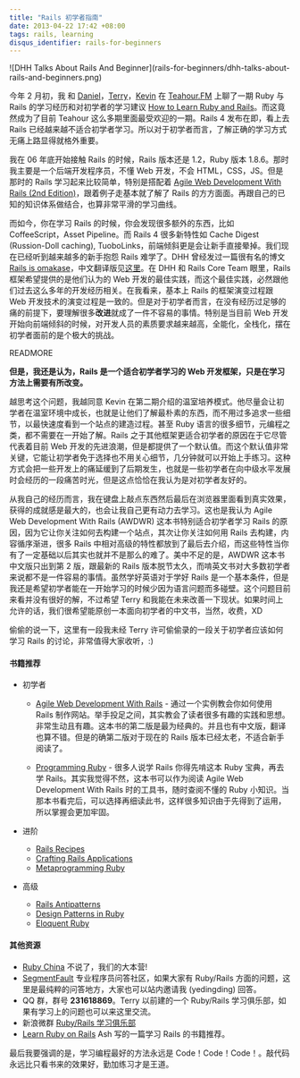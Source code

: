 ```yaml
---
title: "Rails 初学者指南"
date: 2013-04-22 17:42 +08:00
tags: rails, learning
disqus_identifier: rails-for-beginners
---
```


<aside class="aside">
  ![DHH Talks About Rails And Beginner](rails-for-beginners/dhh-talks-about-rails-and-beginners.png)
</aside>

今年 2 月初，我 和 [Daniel](http://lvguoning.com)，[Terry](http://terrytai.com)，[Kevin](http://knwang.com) 在 [Teahour.FM](http://teahour.fm) 上聊了一期 Ruby 与 Rails 的学习经历和对初学者的学习建议 [How to Learn Ruby and Rails](http://teahour.fm/2013/02/03/learning-ruby-and-rails.html)。而这竟然成为了目前 Teahour 这么多期里面最受欢迎的一期。Rails 4 发布在即，看上去 Rails 已经越来越不适合初学者学习。所以对于初学者而言，了解正确的学习方式无痛上路显得就格外重要。

我在 06 年底开始接触 Rails 的时候，Rails 版本还是 1.2，Ruby 版本 1.8.6。那时我主要是一个后端开发程序员，不懂 Web 开发，不会 HTML，CSS，JS。但是那时的 Rails 学习起来比较简单，特别是搭配着 [Agile Web Development With Rails (2nd Edition)](http://pragprog.com/book/rails4/agile-web-development-with-rails)，跟着例子走基本就了解了 Rails 的方方面面。再跟自己的已知的知识体系做结合，也算非常平滑的学习曲线。

而如今，你在学习 Rails 的时候，你会发现很多额外的东西，比如 CoffeeScript，Asset Pipeline。而 Rails 4 很多新特性如 Cache Digest (Russion-Doll caching), TuoboLinks，前端倾斜更是会让新手直接晕掉。我们现在已经听到越来越多的新手抱怨 Rails 难学了。DHH 曾经发过一篇很有名的博文 [Rails is omakase](http://david.heinemeierhansson.com/2012/rails-is-omakase.html)，中文翻译版见[这里](http://ruby-china.org/topics/7791)。在 DHH 和 Rails Core Team 眼里，Rails 框架希望提供的是他们认为的 Web 开发的最佳实践，而这个最佳实践，必然跟他们过去这么多年的开发经历相关。在我看来，基本上 Rails 的框架演变过程跟 Web 开发技术的演变过程是一致的。但是对于初学者而言，在没有经历过足够的痛的前提下，要理解很多**改进**就成了一件不容易的事情。特别是当目前 Web 开发开始向前端倾斜的时候，对开发人员的素质要求越来越高，全能化，全栈化，摆在初学者面前的是个极大的挑战。

READMORE

**但是，我还是认为，Rails 是一个适合初学者学习的 Web 开发框架，只是在学习方法上需要有所改变。**

越思考这个问题，我越同意 Kevin 在第二期介绍的温室培养模式。他尽量会让初学者在温室环境中成长，也就是让他们了解最朴素的东西，而不用过多追求一些细节，以最快速度看到一个站点的建造过程。甚至 Ruby 语言的很多细节，元编程之类，都不需要在一开始了解。Rails 之于其他框架更适合初学者的原因在于它尽管代表着目前 Web 开发的先进浪潮，但是都提供了一个默认值。而这个默认值非常关键，它能让初学者免于选择也不用关心细节，几分钟就可以开始上手练习。这种方式会把一些开发上的痛延缓到了后期发生，也就是一些初学者在向中级水平发展时会经历的一段痛苦时光，但是这点恰恰在我认为是对初学者友好的。

从我自己的经历而言，我在键盘上敲点东西然后最后在浏览器里面看到真实效果，获得的成就感是最大的，也会让我自己更有动力去学习。这也是我认为 Agile Web Development With Rails (AWDWR) 这本书特别适合初学者学习 Rails 的原因，因为它让你关注如何去构建一个站点，其次让你关注如何用 Rails 去构建，内容循序渐进，很多 Rails 中相对高级的特性都放到了最后去介绍，而这些特性当你有了一定基础以后其实也就并不是那么的难了。美中不足的是，AWDWR 这本书中文版只出到第 2 版，跟最新的 Rails 版本脱节太久，而啃英文书对大多数初学者来说都不是一件容易的事情。虽然学好英语对于学好 Rails 是一个基本条件，但是我还是希望初学者能在一开始学习的时候少因为语言问题而多碰壁。这个问题目前来看并没有很好的解，不过希望 Terry 和我能在未来改善一下现状。如果时间上允许的话，我们很希望能原创一本面向初学者的中文书，当然，收费，XD

偷偷的说一下，这里有一段我未经 Terry 许可偷偷录的一段关于初学者应该如何学习 Rails 的讨论，非常值得大家收听，:)

<audio name="media" src="http://screencasts.b0.upaiyun.com/podcasts/rails_for_beginner.m4a">
</audio>

#### 书籍推荐 ####

* 初学者
    * [Agile Web Development With Rails](http://pragprog.com/book/rails4/agile-web-development-with-rails) - 通过一个实例教会你如何使用 Rails 制作网站。举手投足之间，其实教会了读者很多有趣的实践和思想。非常生动且有趣。这本书的第二版是最为经典的。并且也有中文版，翻译也算不错。但是的确第二版对于现在的 Rails 版本已经太老，不适合新手阅读了。

    * [Programming Ruby](http://pragprog.com/book/ruby3/programming-ruby-1-9) - 很多人说学 Rails 你得先啃这本 Ruby 宝典，再去学 Rails。其实我觉得不然，这本书可以作为阅读 Agile Web Development With Rails 时的工具书，随时查阅不懂的 Ruby 小知识。当那本书看完后，可以选择再细读此书，这样很多知识由于先得到了运用，所以掌握会更加牢固。

* 进阶
    * [Rails Recipes](http://pragprog.com/book/rr2/rails-recipes)
	* [Crafting Rails Applications](http://pragprog.com/book/jvrails/crafting-rails-applications)
    * [Metaprogramming Ruby](http://pragprog.com/book/ppmetr/metaprogramming-ruby)

* 高级
    * [Rails Antipatterns](http://railsantipatterns.com)
    * [Design Patterns in Ruby](http://designpatternsinruby.com)
	* [Eloquent Ruby](http://eloquentruby.com)

#### 其他资源 ####

* [Ruby China](http://ruby-china.org)  不说了，我们的大本营!
* [SegmentFault](http://segmentfault.com)  专业程序员问答社区，如果大家有 Ruby/Rails 方面的问题，这里是最纯粹的问答地方，大家也可以站内邀请我 (yedingding) 回答。
* QQ 群，群号 **231618869**。Terry 以前建的一个 Ruby/Rails 学习俱乐部，如果有学习上的问题也可以来这里交流。
* 新浪微群 [Ruby/Rails 学习俱乐部](http://q.weibo.com/1686875)
* [Learn Ruby on Rails](http://blog.ashchan.com/archive/2011/08/21/learn-ruby-on-rails/) Ash 写的一篇学习 Rails 的书籍推荐。


最后我要强调的是，学习编程最好的方法永远是 Code！Code！Code！。敲代码永远比只看书来的效果好，勤加练习才是王道。
